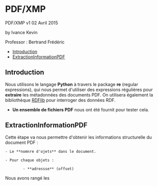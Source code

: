 PDF/XMP
============

PDF/XMP v1 02 Avril 2015

by Ivance Kevin

Professor : Bertrand Frédéric

- [Introduction](#introduction)
- [ExtractionInformationPDF](#extractionInformationpdf)

## Introduction

Nous utilisons le langage **Python** à travers le package **re** (regular expressions), qui nous permet d'utiliser des expressions régulières pour **extraire** les métadonnées des documents PDF.
On utilisera également la bibliothèque [RDFlib](https://github.com/RDFLib/rdflib) pour interroger des données RDF.
- **Un ensemble de fichiers PDF** nous ont été fournit pour tester cela.

## ExtractionInformationPDF

Cette étape va nous permettre d'obtenir les informations structurelle du document PDF :

	- Le **nomnre d'ojets** dans le document.

	- Pour chaque objets : 
	
			- **adressse** (offset)

Nous avons rangé les 